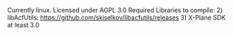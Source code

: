 Currently linux.
Licensed under AGPL 3.0
Required Libraries to compile:
2) libAcfUtils: https://github.com/skiselkov/libacfutils/releases
3) X-Plane SDK at least 3.0
